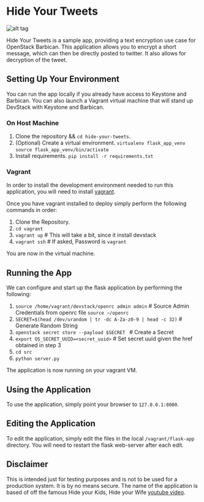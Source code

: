 # Hide Your Tweets #

![alt tag](src/static/images/1.jpg)

Hide Your Tweets is a sample app, providing a text encryption use case for
OpenStack Barbican. This application allows you to encrypt a short message,
which can then be directly posted to twitter. It also allows for decryption of the tweet.

## Setting Up Your Environment ##

You can run the app locally if you already have access to Keystone and
Barbican.  You can also launch a Vagrant virtual machine that will
stand up DevStack with Keystone and Barbican.

### On Host Machine ###

1. Clone the repository && `cd hide-your-tweets`.
2. (Optional) Create a virtual environment.
  `virtualenv flask_app_venv`
  `source flask_app_venv/bin/activate`
2. Install requirements. `pip install -r requirements.txt`

### Vagrant ###

In order to install the development environment needed to run this application,
you will need to install [vagrant](https://www.vagrantup.com/docs/installation/).

Once you have vagrant installed to deploy simply perform the following
commands in order:

1. Clone the Repository.
2. `cd vagrant`
3. `vagrant up` # This will take a bit, since it install devstack
4. `vagrant ssh` # If asked, Password is `vagrant`

You are now in the virtual machine. 

## Running the App ##
We can configure and start up the flask
application by performing the following:

1. `source /home/vagrant/devstack/openrc admin admin` # Source Admin Credentials from openrc file
   `source ~/openrc`
2. `SECRET=$(head /dev/urandom | tr -dc A-Za-z0-9 | head -c 32)` # Generate Random String
3. `openstack secret store --payload $SECRET ` # Create a Secret
4. `export OS_SECRET_UUID=<secret_uuid>` # Set secret uuid given the href obtained in step 3
5. `cd src`
6. `python server.py`

The application is now running on your vagrant VM.

## Using the Application ##

To use the application, simply point your browser to `127.0.0.1:8000`.

## Editing the Application

To edit the application, simply edit the files in the local `/vagrant/flask-app`
directory. You will need to restart the flask web-server after each edit.

## Disclaimer ##

This is intended just for testing purposes and is not to be used for a
production system. It is by no means secure. The name of the application
is based of off the famous Hide your Kids, Hide your Wife [youtube video](https://www.youtube.com/watch?v=EzNhaLUT520).
